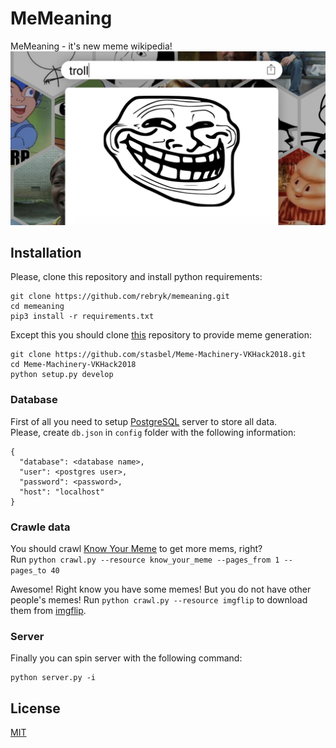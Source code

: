 
# MeMeaning
MeMeaning - it's new meme wikipedia!
![MeMeaning](assets/memeaning.png)

## Installation
Please, clone this repository and install python requirements:
```
git clone https://github.com/rebryk/memeaning.git
cd memeaning
pip3 install -r requirements.txt
```
Except this you should clone [this](https://github.com/stasbel/Meme-Machinery-VKHack2018) repository to provide meme generation:
```
git clone https://github.com/stasbel/Meme-Machinery-VKHack2018.git
cd Meme-Machinery-VKHack2018
python setup.py develop
```
### Database
First of all you need to setup [PostgreSQL](https://www.postgresql.org) server to store all data. <br>
Please, create `db.json` in `config` folder with the following information:
```
{
  "database": <database name>,
  "user": <postgres user>,
  "password": <password>,
  "host": "localhost"
}
```

### Crawle data
You should crawl [Know Your Meme](http://knowyourmeme.com/) to get more mems, right? <br>
Run `python crawl.py --resource know_your_meme --pages_from 1 --pages_to 40`

Awesome! Right know you have some memes! But you do not have other people's memes!
Run `python crawl.py --resource imgflip` to download them from [imgflip](https://imgflip.com).

### Server
Finally you can spin server with the following command:
```
python server.py -i
```

## License
[MIT](LICENSE)
